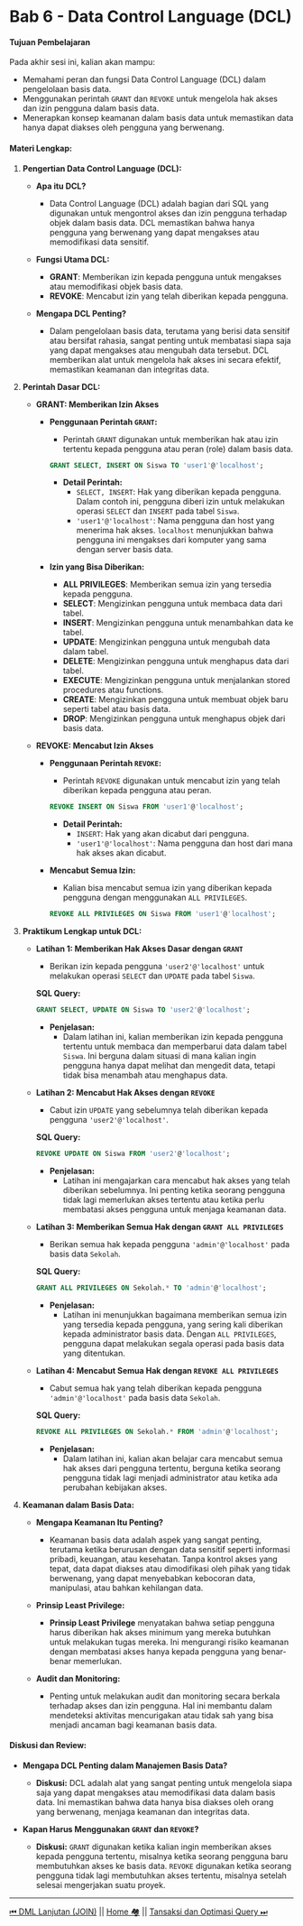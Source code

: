 # **Bab 6 - Data Control Language (DCL)**
#### **Tujuan Pembelajaran**
Pada akhir sesi ini, kalian akan mampu:
- Memahami peran dan fungsi Data Control Language (DCL) dalam pengelolaan basis data.
- Menggunakan perintah `GRANT` dan `REVOKE` untuk mengelola hak akses dan izin pengguna dalam basis data.
- Menerapkan konsep keamanan dalam basis data untuk memastikan data hanya dapat diakses oleh pengguna yang berwenang.

#### **Materi Lengkap:**

1. **Pengertian Data Control Language (DCL):**
   - **Apa itu DCL?**
     - Data Control Language (DCL) adalah bagian dari SQL yang digunakan untuk mengontrol akses dan izin pengguna terhadap objek dalam basis data. DCL memastikan bahwa hanya pengguna yang berwenang yang dapat mengakses atau memodifikasi data sensitif.

   - **Fungsi Utama DCL:**
     - **GRANT**: Memberikan izin kepada pengguna untuk mengakses atau memodifikasi objek basis data.
     - **REVOKE**: Mencabut izin yang telah diberikan kepada pengguna.

   - **Mengapa DCL Penting?**
     - Dalam pengelolaan basis data, terutama yang berisi data sensitif atau bersifat rahasia, sangat penting untuk membatasi siapa saja yang dapat mengakses atau mengubah data tersebut. DCL memberikan alat untuk mengelola hak akses ini secara efektif, memastikan keamanan dan integritas data.

2. **Perintah Dasar DCL:**

   - **GRANT: Memberikan Izin Akses**
     - **Penggunaan Perintah `GRANT`:**
       - Perintah `GRANT` digunakan untuk memberikan hak atau izin tertentu kepada pengguna atau peran (role) dalam basis data.
       ```sql
       GRANT SELECT, INSERT ON Siswa TO 'user1'@'localhost';
       ```
       - **Detail Perintah:**
         - `SELECT, INSERT`: Hak yang diberikan kepada pengguna. Dalam contoh ini, pengguna diberi izin untuk melakukan operasi `SELECT` dan `INSERT` pada tabel `Siswa`.
         - `'user1'@'localhost'`: Nama pengguna dan host yang menerima hak akses. `localhost` menunjukkan bahwa pengguna ini mengakses dari komputer yang sama dengan server basis data.

     - **Izin yang Bisa Diberikan:**
       - **ALL PRIVILEGES**: Memberikan semua izin yang tersedia kepada pengguna.
       - **SELECT**: Mengizinkan pengguna untuk membaca data dari tabel.
       - **INSERT**: Mengizinkan pengguna untuk menambahkan data ke tabel.
       - **UPDATE**: Mengizinkan pengguna untuk mengubah data dalam tabel.
       - **DELETE**: Mengizinkan pengguna untuk menghapus data dari tabel.
       - **EXECUTE**: Mengizinkan pengguna untuk menjalankan stored procedures atau functions.
       - **CREATE**: Mengizinkan pengguna untuk membuat objek baru seperti tabel atau basis data.
       - **DROP**: Mengizinkan pengguna untuk menghapus objek dari basis data.

   - **REVOKE: Mencabut Izin Akses**
     - **Penggunaan Perintah `REVOKE`:**
       - Perintah `REVOKE` digunakan untuk mencabut izin yang telah diberikan kepada pengguna atau peran.
       ```sql
       REVOKE INSERT ON Siswa FROM 'user1'@'localhost';
       ```
       - **Detail Perintah:**
         - `INSERT`: Hak yang akan dicabut dari pengguna.
         - `'user1'@'localhost'`: Nama pengguna dan host dari mana hak akses akan dicabut.

     - **Mencabut Semua Izin:**
       - Kalian bisa mencabut semua izin yang diberikan kepada pengguna dengan menggunakan `ALL PRIVILEGES`.
       ```sql
       REVOKE ALL PRIVILEGES ON Siswa FROM 'user1'@'localhost';
       ```

3. **Praktikum Lengkap untuk DCL:**

   - **Latihan 1: Memberikan Hak Akses Dasar dengan `GRANT`**
     - Berikan izin kepada pengguna `'user2'@'localhost'` untuk melakukan operasi `SELECT` dan `UPDATE` pada tabel `Siswa`.

     **SQL Query:**
     ```sql
     GRANT SELECT, UPDATE ON Siswa TO 'user2'@'localhost';
     ```

     - **Penjelasan:** 
       - Dalam latihan ini, kalian memberikan izin kepada pengguna tertentu untuk membaca dan memperbarui data dalam tabel `Siswa`. Ini berguna dalam situasi di mana kalian ingin pengguna hanya dapat melihat dan mengedit data, tetapi tidak bisa menambah atau menghapus data.

   - **Latihan 2: Mencabut Hak Akses dengan `REVOKE`**
     - Cabut izin `UPDATE` yang sebelumnya telah diberikan kepada pengguna `'user2'@'localhost'`.

     **SQL Query:**
     ```sql
     REVOKE UPDATE ON Siswa FROM 'user2'@'localhost';
     ```

     - **Penjelasan:** 
       - Latihan ini mengajarkan cara mencabut hak akses yang telah diberikan sebelumnya. Ini penting ketika seorang pengguna tidak lagi memerlukan akses tertentu atau ketika perlu membatasi akses pengguna untuk menjaga keamanan data.

   - **Latihan 3: Memberikan Semua Hak dengan `GRANT ALL PRIVILEGES`**
     - Berikan semua hak kepada pengguna `'admin'@'localhost'` pada basis data `Sekolah`.

     **SQL Query:**
     ```sql
     GRANT ALL PRIVILEGES ON Sekolah.* TO 'admin'@'localhost';
     ```

     - **Penjelasan:** 
       - Latihan ini menunjukkan bagaimana memberikan semua izin yang tersedia kepada pengguna, yang sering kali diberikan kepada administrator basis data. Dengan `ALL PRIVILEGES`, pengguna dapat melakukan segala operasi pada basis data yang ditentukan.

   - **Latihan 4: Mencabut Semua Hak dengan `REVOKE ALL PRIVILEGES`**
     - Cabut semua hak yang telah diberikan kepada pengguna `'admin'@'localhost'` pada basis data `Sekolah`.

     **SQL Query:**
     ```sql
     REVOKE ALL PRIVILEGES ON Sekolah.* FROM 'admin'@'localhost';
     ```

     - **Penjelasan:** 
       - Dalam latihan ini, kalian akan belajar cara mencabut semua hak akses dari pengguna tertentu, berguna ketika seorang pengguna tidak lagi menjadi administrator atau ketika ada perubahan kebijakan akses.

4. **Keamanan dalam Basis Data:**

   - **Mengapa Keamanan Itu Penting?**
     - Keamanan basis data adalah aspek yang sangat penting, terutama ketika berurusan dengan data sensitif seperti informasi pribadi, keuangan, atau kesehatan. Tanpa kontrol akses yang tepat, data dapat diakses atau dimodifikasi oleh pihak yang tidak berwenang, yang dapat menyebabkan kebocoran data, manipulasi, atau bahkan kehilangan data.

   - **Prinsip Least Privilege:**
     - **Prinsip Least Privilege** menyatakan bahwa setiap pengguna harus diberikan hak akses minimum yang mereka butuhkan untuk melakukan tugas mereka. Ini mengurangi risiko keamanan dengan membatasi akses hanya kepada pengguna yang benar-benar memerlukan.

   - **Audit dan Monitoring:**
     - Penting untuk melakukan audit dan monitoring secara berkala terhadap akses dan izin pengguna. Hal ini membantu dalam mendeteksi aktivitas mencurigakan atau tidak sah yang bisa menjadi ancaman bagi keamanan basis data.

#### **Diskusi dan Review:**

- **Mengapa DCL Penting dalam Manajemen Basis Data?**
  - **Diskusi:** DCL adalah alat yang sangat penting untuk mengelola siapa saja yang dapat mengakses atau memodifikasi data dalam basis data. Ini memastikan bahwa data hanya bisa diakses oleh orang yang berwenang, menjaga keamanan dan integritas data.

- **Kapan Harus Menggunakan `GRANT` dan `REVOKE`?**
  - **Diskusi:** `GRANT` digunakan ketika kalian ingin memberikan akses kepada pengguna tertentu, misalnya ketika seorang pengguna baru membutuhkan akses ke basis data. `REVOKE` digunakan ketika seorang pengguna tidak lagi membutuhkan akses tertentu, misalnya setelah selesai mengerjakan suatu proyek.

---
[⏮ DML Lanjutan (JOIN)](../5-dml-lanjutan-join/README.md) || [Home 🏘](../README.md) || [Tansaksi dan Optimasi Query ⏭](../7-transaksi-dan-optimasi-query/README.md)